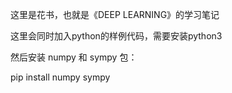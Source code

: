 这里是花书，也就是《DEEP LEARNING》的学习笔记

这里会同时加入python的样例代码，需要安装python3

然后安装 numpy 和 sympy 包：

pip install numpy sympy

